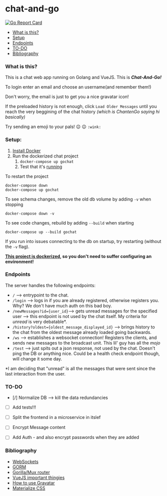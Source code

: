 # chat-and-go   
[![Go Report Card](https://goreportcard.com/badge/github.com/Draska/chat-and-go)](https://goreportcard.com/report/github.com/Draska/chat-and-go)

- [What is this?](#What-is-this?)
- [Setup](#Setup)
- [Endpoints](#Endpoints)
- [TO-DO](#TO-DO)
- [Bibliography](#Bibliography)

### What is this?
This is a chat web app running on Golang and VueJS. This is **_Chat-And-Go!_** 

To login enter an email and choose an username(and remember them!)

Don't worry, the email is just to get you a nice gravatar icon! 

If the preloaded history is not enough, click `Load Older Messages` until you reach the very beggining of the chat history _(which is ChantenGo saying hi basically)_

Try sending an emoji to your pals! :wink: :wink: `:wink:`

### Setup:
1. [Install Docker](https://docs.docker.com/engine/installation/)
2. Run the dockerized chat project
    1. `docker-compose up gochat`
    2. Test that it's [running](http://localhost:18000/test)

To restart the project

    docker-compose down
    docker-compose up gochat

To see schema changes, remove the old db volume by adding `-v` when stopping

    docker-compose down -v

To see code changes, rebuild by adding `--build` when starting

    docker-compose up --build gochat

If you run into issues connecting to the db on startup, try restarting (without the `-v` flag).

**[This project is dockerized](#setup), so you don't need to suffer configuring an environment!**
### Endpoints
The server handles the following endpoints:
- `/` --> entrypoint to the chat.
- `/login` --> logs in if you are already registered, otherwise registers you. Why? We don't have much auth on this bad boy.
- `/newMessages?id={user_id}`--> gets unread messages for the specified user --> this endpoint is not used by the chat itself. My criteria for _unread_ is very debatable*.
- `/history?oldest={oldest_message_displayed_id}` --> brings history to the chat from the oldest message already loaded going backwards.
- `/ws` --> establishes a websocket connection! Registers the clients, and sends new messages to the broadcast unit. This lil' guy has all the _mojo_
- `/test` --> just spits out a json response, not used by the chat. Doesn't ping the DB or anything nice. Could be a health check endpoint though, will change it some day.

*I am deciding that "unread" is all the messages that were sent since the last interaction from the user.

### TO-DO
- [/] Normalize DB --> kill the data redundancies
- [ ] Add tests!!!
- [ ] Split the frontend in a microservice in itslef
- [ ] Encrypt Message content
- [ ] Add Auth - and also encrypt passwords when they are added


### Bibliography
- [WebSockets](https://github.com/gorilla/websocket/tree/master/examples/chat)
- [GORM](http://gorm.io/docs/index.html)
- [Gorilla/Mux router](https://github.com/gorilla/mux)
- [VueJS important thingies](https://vuejs.org/v2/guide/events.html)
- [How to use Gravatar](https://en.gravatar.com/site/implement/)
- [Materialize CSS](https://materializecss.com/getting-started.html)
